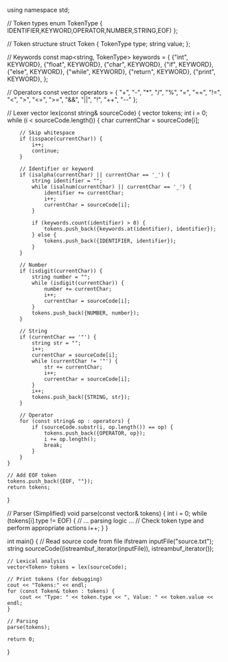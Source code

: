 
using namespace std;

// Token types
enum TokenType {  IDENTIFIER,KEYWORD,OPERATOR,NUMBER,STRING,EOF)
};

// Token structure
struct Token {
    TokenType type;
    string value;
};

// Keywords
const map<string, TokenType> keywords = {
    {"int", KEYWORD},
    {"float", KEYWORD},
    {"char", KEYWORD},
    {"if", KEYWORD},
    {"else", KEYWORD},
    {"while", KEYWORD},
    {"return", KEYWORD},
    {"print", KEYWORD},
};

// Operators
const vector<string> operators = {
    "+", "-", "*", "/", "%", "=", "==", "!=", "<", ">", "<=", ">=", "&&", "||", "!", "++", "--"
};

// Lexer
vector<Token> lex(const string& sourceCode) {
    vector<Token> tokens;
    int i = 0;
    while (i < sourceCode.length()) {
        char currentChar = sourceCode[i];

        // Skip whitespace
        if (isspace(currentChar)) {
            i++;
            continue;
        }

        // Identifier or keyword
        if (isalpha(currentChar) || currentChar == '_') {
            string identifier = "";
            while (isalnum(currentChar) || currentChar == '_') {
                identifier += currentChar;
                i++;
                currentChar = sourceCode[i];
            }

            if (keywords.count(identifier) > 0) {
                tokens.push_back({keywords.at(identifier), identifier});
            } else {
                tokens.push_back({IDENTIFIER, identifier});
            }
        }

        // Number
        if (isdigit(currentChar)) {
            string number = "";
            while (isdigit(currentChar)) {
                number += currentChar;
                i++;
                currentChar = sourceCode[i];
            }
            tokens.push_back({NUMBER, number});
        }

        // String
        if (currentChar == '"') {
            string str = "";
            i++;
            currentChar = sourceCode[i];
            while (currentChar != '"') {
                str += currentChar;
                i++;
                currentChar = sourceCode[i];
            }
            i++;
            tokens.push_back({STRING, str});
        }

        // Operator
        for (const string& op : operators) {
            if (sourceCode.substr(i, op.length()) == op) {
                tokens.push_back({OPERATOR, op});
                i += op.length();
                break;
            }
        }
    }

    // Add EOF token
    tokens.push_back({EOF, ""});
    return tokens;
}

// Parser (Simplified)
void parse(const vector<Token>& tokens) {
    int i = 0;
    while (tokens[i].type != EOF) {
        // ... parsing logic ...
        // Check token type and perform appropriate actions
        i++;
    }
}

int main() {
    // Read source code from file
    ifstream inputFile("source.txt");
    string sourceCode((istreambuf_iterator<char>(inputFile)), istreambuf_iterator<char>());

    // Lexical analysis
    vector<Token> tokens = lex(sourceCode);

    // Print tokens (for debugging)
    cout << "Tokens:" << endl;
    for (const Token& token : tokens) {
        cout << "Type: " << token.type << ", Value: " << token.value << endl;
    }

    // Parsing
    parse(tokens);

    return 0;
}
